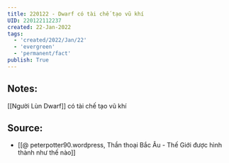 ```yaml
---
title: 220122 - Dwarf có tài chế tạo vũ khí
UID: 220122112237
created: 22-Jan-2022
tags:
  - 'created/2022/Jan/22'
  - 'evergreen'
  - 'permanent/fact'
publish: True
---
```

## Notes:
[[Người Lùn Dwarf]] có tài chế tạo vũ khí

## Source:
- [[@ peterpotter90.wordpress, Thần thoại Bắc Âu - Thế Giới được hình thành như thế nào]]


